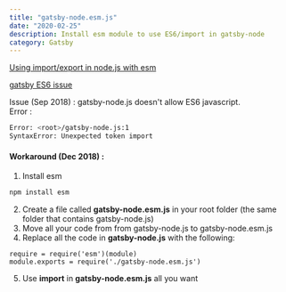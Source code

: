 ```yaml
---
title: "gatsby-node.esm.js"
date: "2020-02-25"
description: Install esm module to use ES6/import in gatsby-node
category: Gatsby
---
```


[Using import/export in node.js with esm](https://medium.com/@jamischarles/using-import-export-in-node-js-with-esm-7ce9153ff63)

[gatsby ES6 issue](https://github.com/gatsbyjs/gatsby/issues/7810)      

Issue (Sep 2018) : gatsby-node.js doesn't allow ES6 javascript.    
Error : 
```bash
Error: <root>/gatsby-node.js:1
SyntaxError: Unexpected token import
```

#### Workaround (Dec 2018) :   
1.	Install esm 
```bash
npm install esm    
```
2.	Create a file called **gatsby-node.esm.js** in your root folder (the same folder that contains gatsby-node.js)   
3.	Move all your code from from gatsby-node.js to gatsby-node.esm.js   
4.	Replace all the code in **gatsby-node.js** with the following:   
```
require = require('esm')(module)
module.exports = require('./gatsby-node.esm.js')
```
5.	Use **import** in **gatsby-node.esm.js** all you want
